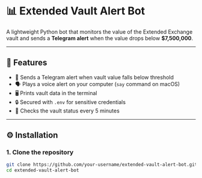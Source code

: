 # 📊 Extended Vault Alert Bot

A lightweight Python bot that monitors the value of the Extended Exchange vault and sends a **Telegram alert** when the value drops below **$7,500,000**.

---

## 🚀 Features

- 🔔 Sends a Telegram alert when vault value falls below threshold
- 🗣️ Plays a voice alert on your computer (`say` command on macOS)
- 🖥️ Prints vault data in the terminal
- 🔒 Secured with `.env` for sensitive credentials
- 🔁 Checks the vault status every 5 minutes

---

## ⚙️ Installation

### 1. Clone the repository

```bash
git clone https://github.com/your-username/extended-vault-alert-bot.git
cd extended-vault-alert-bot
